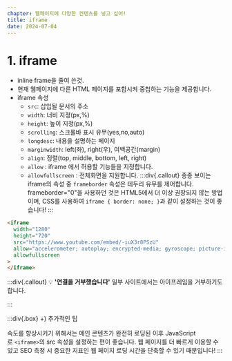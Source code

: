 ```yaml
---
chapter: 웹페이지에 다양한 컨텐츠를 넣고 싶어!
title: iframe
date: 2024-07-04
---
```


# 1. iframe

- inline frame을 줄여 쓴것.
- 현재 웹페이지에 다른 HTML 페이지를 포함시켜 중첩하는 기능을 제공합니다.
- iframe 속성
  - `src`: 삽입될 문서의 주소
  - `width`: 너비 지정(px,%)
  - `height`: 높이 지정(px,%)
  - `scrolling`: 스크롤바 표시 유무(yes,no,auto)
  - `longdesc`: 내용을 설명하는 페이지
  - `marginwidth`: left(좌), right(우), 여백공간(margin)
  - `align`: 정렬(top, middle, bottom, left, right)
  - `allow` : iframe 에서 허용할 기능들을 지정합니다.
  - `allowfullscreen` : 전체화면을 지원합니다.
    :::div{.callout}
    종종 보이는 iframe의 속성 중 `frameborder` 속성은 테두리 유무를 제어합니다. frameborder="0"을 사용하던 것은 HTML5에서 더 이상 권장되지 않는 방법이며, CSS를 사용하여 `iframe { border: none; }`과 같이 설정하는 것이 좋습니다!
    :::

```html
<iframe
  width="1280"
  height="720"
  src="https://www.youtube.com/embed/-iuX3r8PSzU"
  allow="accelerometer; autoplay; encrypted-media; gyroscope; picture-in-picture"
  allowfullscreen
>
</iframe>
```

:::div{.callout}
💡 **'연결을 거부했습니다'**
일부 사이트에서는 아이프레임을 거부하기도 합니다.

:::

:::div{.box}
+) 추가적인 팁

속도를 향상시키기 위해서는 메인 콘텐츠가 완전히 로딩된 이후 JavaScript로 `<iframe>`의 src 속성을 설정하는 편이 좋습니다. 웹 페이지를 더 빠르게 이용할 수 있고 SEO 측정 시 중요한 지표인 웹 페이지 로딩 시간을 단축할 수 있기 때문입니다!
:::
